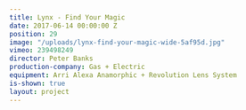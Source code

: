 ```yaml
---
title: Lynx - Find Your Magic
date: 2017-06-14 00:00:00 Z
position: 29
image: "/uploads/lynx-find-your-magic-wide-5af95d.jpg"
vimeo: 239498249
director: Peter Banks
production-company: Gas + Electric
equipment: Arri Alexa Anamorphic + Revolution Lens System
is-shown: true
layout: project
---
```


